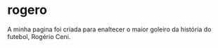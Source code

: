 # rogero

A minha pagina foi criada para enaltecer o maior goleiro da história do futebol, Rogério Ceni.

